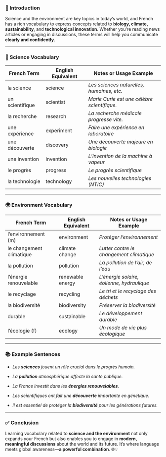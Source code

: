 
### 🎯 Introduction

Science and the environment are key topics in today’s world, and French has a rich vocabulary to express concepts related to **biology, climate, sustainability**, and **technological innovation**. Whether you're reading news articles or engaging in discussions, these terms will help you communicate **clearly and confidently**.

---

### 🔬 Science Vocabulary

|French Term|English Equivalent|Notes or Usage Example|
|---|---|---|
|la science|science|_Les sciences naturelles, humaines, etc._|
|un scientifique|scientist|_Marie Curie est une célèbre scientifique._|
|la recherche|research|_La recherche médicale progresse vite._|
|une expérience|experiment|_Faire une expérience en laboratoire_|
|une découverte|discovery|_Une découverte majeure en biologie_|
|une invention|invention|_L’invention de la machine à vapeur_|
|le progrès|progress|_Le progrès scientifique_|
|la technologie|technology|_Les nouvelles technologies (NTIC)_|

---

### 🌍 Environment Vocabulary

|French Term|English Equivalent|Notes or Usage Example|
|---|---|---|
|l’environnement (m)|environment|_Protéger l’environnement_|
|le changement climatique|climate change|_Lutter contre le changement climatique_|
|la pollution|pollution|_La pollution de l’air, de l’eau_|
|l’énergie renouvelable|renewable energy|_L’énergie solaire, éolienne, hydraulique_|
|le recyclage|recycling|_Le tri et le recyclage des déchets_|
|la biodiversité|biodiversity|_Préserver la biodiversité_|
|durable|sustainable|_Le développement durable_|
|l’écologie (f)|ecology|_Un mode de vie plus écologique_|

---

### 📚 Example Sentences

- _Les **sciences** jouent un rôle crucial dans le progrès humain._
    
- _La **pollution** atmosphérique affecte la santé publique._
    
- _La France investit dans les **énergies renouvelables**._
    
- _Les scientifiques ont fait une **découverte** importante en génétique._
    
- _Il est essentiel de protéger la **biodiversité** pour les générations futures._
    

---

### ✅ Conclusion

Learning vocabulary related to **science and the environment** not only expands your French but also enables you to engage in **modern, meaningful discussions** about the world and its future. It’s where language meets global awareness—**a powerful combination**. 🌐💡